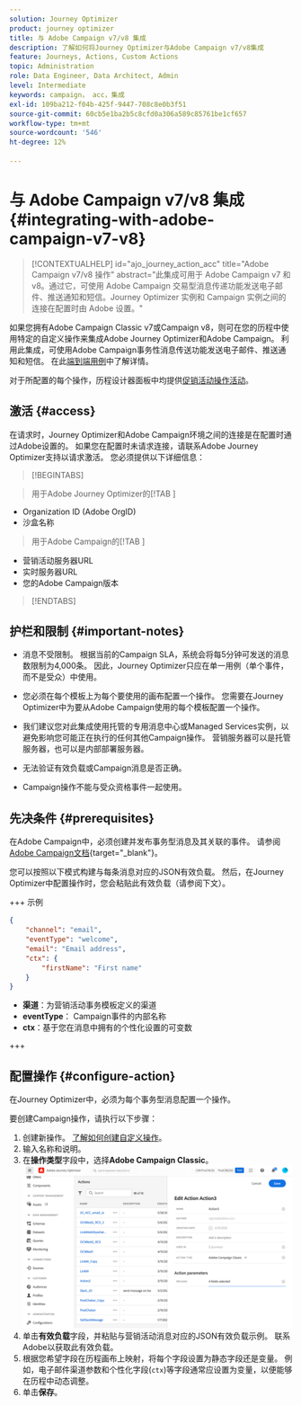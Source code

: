 ```yaml
---
solution: Journey Optimizer
product: journey optimizer
title: 与 Adobe Campaign v7/v8 集成
description: 了解如何将Journey Optimizer与Adobe Campaign v7/v8集成
feature: Journeys, Actions, Custom Actions
topic: Administration
role: Data Engineer, Data Architect, Admin
level: Intermediate
keywords: campaign， acc，集成
exl-id: 109ba212-f04b-425f-9447-708c8e0b3f51
source-git-commit: 60cb5e1ba2b5c8cfd0a306a589c85761be1cf657
workflow-type: tm+mt
source-wordcount: '546'
ht-degree: 12%

---
```


# 与 Adobe Campaign v7/v8 集成 {#integrating-with-adobe-campaign-v7-v8}

>[!CONTEXTUALHELP]
>id="ajo_journey_action_acc"
>title="Adobe Campaign v7/v8 操作"
>abstract="此集成可用于 Adobe Campaign v7 和 v8。通过它，可使用 Adobe Campaign 交易型消息传递功能发送电子邮件、推送通知和短信。Journey Optimizer 实例和 Campaign 实例之间的连接在配置时由 Adobe 设置。"

如果您拥有Adobe Campaign Classic v7或Campaign v8，则可在您的历程中使用特定的自定义操作来集成Adobe Journey Optimizer和Adobe Campaign。 利用此集成，可使用Adobe Campaign事务性消息传送功能发送电子邮件、推送通知和短信。 在此[端到端用例](../building-journeys/ajo-ac.md)中了解详情。

对于所配置的每个操作，历程设计器面板中均提供[促销活动操作活动](../building-journeys/using-adobe-campaign-v7-v8.md)。

## 激活 {#access}

在请求时，Journey Optimizer和Adobe Campaign环境之间的连接是在配置时通过Adobe设置的。 如果您在配置时未请求连接，请联系Adobe Journey Optimizer支持以请求激活。 您必须提供以下详细信息：

>[!BEGINTABS]

>用于Adobe Journey Optimizer的[!TAB ]

* Organization ID (Adobe OrgID)
* 沙盒名称

>用于Adobe Campaign的[!TAB ]

* 营销活动服务器URL
* 实时服务器URL
* 您的Adobe Campaign版本

>[!ENDTABS]


## 护栏和限制 {#important-notes}

* 消息不受限制。 根据当前的Campaign SLA，系统会将每5分钟可发送的消息数限制为4,000条。 因此，Journey Optimizer只应在单一用例（单个事件，而不是受众）中使用。

* 您必须在每个模板上为每个要使用的画布配置一个操作。 您需要在Journey Optimizer中为要从Adobe Campaign使用的每个模板配置一个操作。

* 我们建议您对此集成使用托管的专用消息中心或Managed Services实例，以避免影响您可能正在执行的任何其他Campaign操作。 营销服务器可以是托管服务器，也可以是内部部署服务器。<!--The build required is 21.1 Release Candidate or greater. -->

* 无法验证有效负载或Campaign消息是否正确。

* Campaign操作不能与受众资格事件一起使用。

## 先决条件 {#prerequisites}

在Adobe Campaign中，必须创建并发布事务型消息及其关联的事件。 请参阅[Adobe Campaign文档](https://experienceleague.adobe.com/en/docs/campaign/campaign-v8/send/real-time/transactional){target="_blank"}。

您可以按照以下模式构建与每条消息对应的JSON有效负载。 然后，在Journey Optimizer中配置操作时，您会粘贴此有效负载（请参阅下文）。

+++ 示例

```json
{
    "channel": "email",
    "eventType": "welcome",
    "email": "Email address",
    "ctx": {
        "firstName": "First name"
    }
}
```

* **渠道**：为营销活动事务模板定义的渠道
* **eventType**： Campaign事件的内部名称
* **ctx**：基于您在消息中拥有的个性化设置的可变数

+++

## 配置操作 {#configure-action}

在Journey Optimizer中，必须为每个事务型消息配置一个操作。

要创建Campaign操作，请执行以下步骤：

1. 创建新操作。 [了解如何创建自定义操作](../action/action.md)。
1. 输入名称和说明。
1. 在&#x200B;**操作类型**&#x200B;字段中，选择&#x200B;**Adobe Campaign Classic**。
   ![](assets/accintegration1.png)
1. 单击&#x200B;**有效负载**&#x200B;字段，并粘贴与营销活动消息对应的JSON有效负载示例。 联系Adobe以获取此有效负载。
1. 根据您希望字段在历程画布上映射，将每个字段设置为静态字段还是变量。 例如，电子邮件渠道参数和个性化字段(`ctx`)等字段通常应设置为变量，以便能够在历程中动态调整。
1. 单击&#x200B;**保存**。

